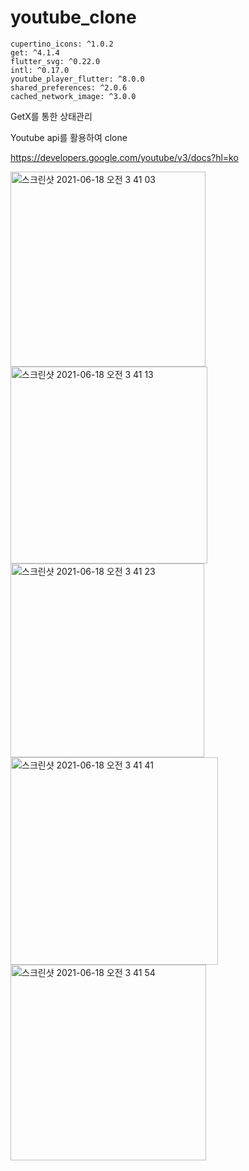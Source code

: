 # youtube_clone
```
cupertino_icons: ^1.0.2
get: ^4.1.4
flutter_svg: ^0.22.0
intl: ^0.17.0
youtube_player_flutter: ^8.0.0
shared_preferences: ^2.0.6
cached_network_image: ^3.0.0
```

GetX를 통한 상태관리

Youtube api를 활용하여 clone

https://developers.google.com/youtube/v3/docs?hl=ko

<img width="312" alt="스크린샷 2021-06-18 오전 3 41 03" src="https://user-images.githubusercontent.com/68521263/122455528-760eab80-cfe7-11eb-8024-ab16e51aa38c.png">
<img width="315" alt="스크린샷 2021-06-18 오전 3 41 13" src="https://user-images.githubusercontent.com/68521263/122455534-773fd880-cfe7-11eb-9613-64c47f0141c2.png">
<img width="310" alt="스크린샷 2021-06-18 오전 3 41 23" src="https://user-images.githubusercontent.com/68521263/122455546-79a23280-cfe7-11eb-81b6-d40cbcaddd63.png">
<img width="332" alt="스크린샷 2021-06-18 오전 3 41 41" src="https://user-images.githubusercontent.com/68521263/122455558-7c9d2300-cfe7-11eb-8a25-345c4b048716.png">
<img width="313" alt="스크린샷 2021-06-18 오전 3 41 54" src="https://user-images.githubusercontent.com/68521263/122455567-7eff7d00-cfe7-11eb-82c6-a0b78dfdb5d4.png">

